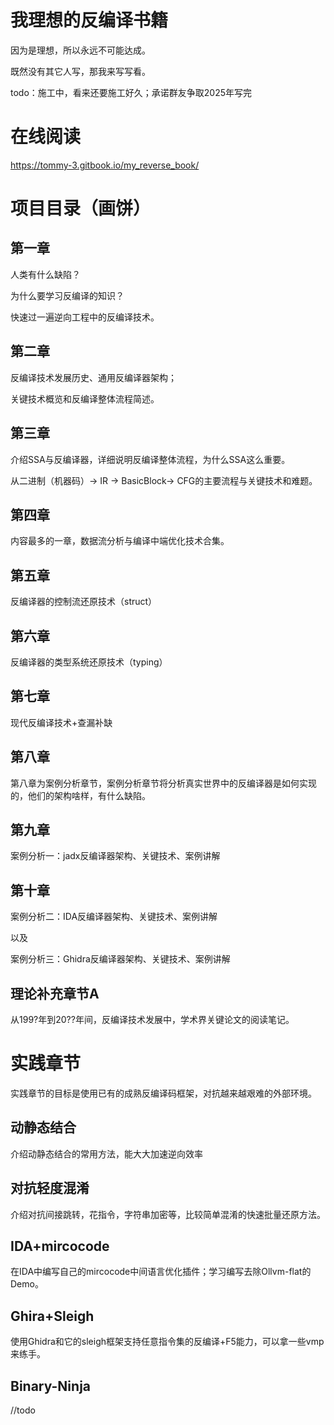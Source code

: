 # 我理想的反编译书籍

因为是理想，所以永远不可能达成。

既然没有其它人写，那我来写写看。

todo：施工中，看来还要施工好久；承诺群友争取2025年写完

# 在线阅读

https://tommy-3.gitbook.io/my_reverse_book/

# 项目目录（画饼）

## 第一章

人类有什么缺陷？

为什么要学习反编译的知识？

快速过一遍逆向工程中的反编译技术。

## 第二章

反编译技术发展历史、通用反编译器架构；

关键技术概览和反编译整体流程简述。

## 第三章

介绍SSA与反编译器，详细说明反编译整体流程，为什么SSA这么重要。

从二进制（机器码）→ IR → BasicBlock→ CFG的主要流程与关键技术和难题。

## 第四章

内容最多的一章，数据流分析与编译中端优化技术合集。

## 第五章

反编译器的控制流还原技术（struct）

## 第六章

反编译器的类型系统还原技术（typing）

## 第七章

现代反编译技术+查漏补缺

## 第八章

第八章为案例分析章节，案例分析章节将分析真实世界中的反编译器是如何实现的，他们的架构啥样，有什么缺陷。

## 第九章

案例分析一：jadx反编译器架构、关键技术、案例讲解

## 第十章

案例分析二：IDA反编译器架构、关键技术、案例讲解

以及

案例分析三：Ghidra反编译器架构、关键技术、案例讲解

## 理论补充章节A

从199?年到20??年间，反编译技术发展中，学术界关键论文的阅读笔记。

# 实践章节

实践章节的目标是使用已有的成熟反编译码框架，对抗越来越艰难的外部环境。

## 动静态结合

介绍动静态结合的常用方法，能大大加速逆向效率

## 对抗轻度混淆

介绍对抗间接跳转，花指令，字符串加密等，比较简单混淆的快速批量还原方法。

## IDA+mircocode

在IDA中编写自己的mircocode中间语言优化插件；学习编写去除Ollvm-flat的Demo。

## Ghira+Sleigh

使用Ghidra和它的sleigh框架支持任意指令集的反编译+F5能力，可以拿一些vmp来练手。

## Binary-Ninja

//todo
